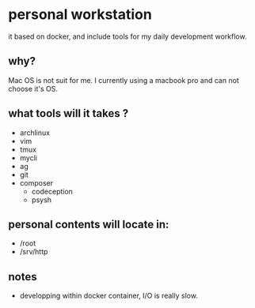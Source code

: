 
# personal workstation


it based on docker, and include tools for my daily development workflow.


why?
----

Mac OS is not suit for me. I currently using a macbook pro and can not choose it's OS.

what tools will it takes ?
----

* archlinux
* vim
* tmux
* mycli
* ag
* git
* composer
    * codeception
    * psysh

personal contents will locate in:
----

* /root
* /srv/http

notes
----

* developping within docker container, I/O is really slow.
